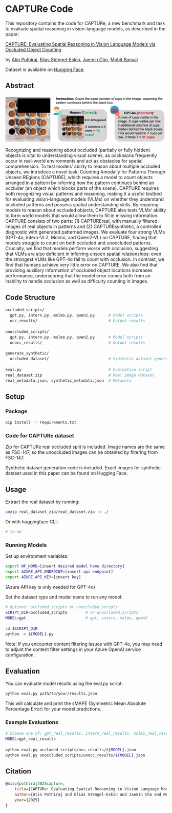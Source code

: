 # CAPTURe Code
This repository contains the code for CAPTURe, a new benchmark and task to evaluate spatial reasoning in vision-language models, as described in the paper:

[CAPTURE: Evaluating Spatial Reasoning in Vision Language Models via Occluded Object Counting](https://arxiv.org/abs/2504.15485)

by [Atin Pothiraj](https://github.com/atinpothiraj), [Elias Stengel-Eskin](https://esteng.github.io/), [Jaemin Cho](https://j-min.io/), [Mohit Bansal](https://www.cs.unc.edu/~mbansal/)

Dataset is available on [Hugging Face](https://huggingface.co/datasets/atinp/CAPTURe).
## Abstract
![Example question in CAPTURe](assets/capture_example.png)

Recognizing and reasoning about occluded (partially or fully hidden) objects is vital to understanding visual scenes, as occlusions frequently occur in real-world environments and act as obstacles for spatial comprehension. To test models’ ability to reason about multiple occluded objects, we introduce a novel task, Counting Amodally for Patterns Through Unseen REgions (CAPTURE), which requires a model to count objects arranged in a pattern by inferring how the pattern continues behind an occluder (an object which blocks parts of the scene). CAPTURE requires both recognizing visual patterns and reasoning, making it a useful testbed for evaluating vision-language models (VLMs) on whether they understand occluded patterns and possess spatial understanding skills. By requiring models to reason about occluded objects, CAPTURE also tests VLMs’ ability to form world models that would allow them to fill in missing information. CAPTURE consists of two parts: (1) CAPTUREreal, with manually filtered images of real objects in patterns and (2) CAPTUREsynthetic, a controlled diagnostic with generated patterned images. We evaluate four strong VLMs (GPT-4o, Intern-VL2, Molmo, and Qwen2-VL) on CAPTURE, finding that models struggle to count on both occluded and unoccluded patterns. Crucially, we find that models perform worse with occlusion, suggesting that VLMs are also deficient in inferring unseen spatial relationships: even the strongest VLMs like GPT-4o fail to count with occlusion. In contrast, we find that humans achieve very little error on CAPTURE. We also find that providing auxiliary information of occluded object locations increases performance, underscoring that the model error comes both from an inability to handle occlusion as well as difficulty counting in images.

## Code Structure
```bash
occluded_scripts/
  gpt.py, intern.py, molmo.py, qwen2.py      # Model scripts
  occ_results/                               # Output results

unoccluded_scripts/
  gpt.py, intern.py, molmo.py, qwen2.py      # Model scripts
  unocc_results/                             # Output results

generate_synthetic/
  occluded_dataset/                          # Synthetic dataset generator

eval.py                                      # Evaluation script
real_dataset.zip                             # Real image dataset
real_metadata.json, synthetic_metadata.json  # Metadata
```
## Setup

### Package
```bash
pip install -r requirements.txt
```

### Code for CAPTURe dataset
Zip for CAPTURe real occluded split is included. Image names are the same as FSC-147, so the unoccluded images can be obtained by filtering from FSC-147.

Synthetic dataset generation code is included. Exact images for synthetic dataset used in this paper can be found on Hugging Face.

## Usage
Extract the real dataset by running:
```bash
unzip real_dataset_zip/real_dataset.zip -d ./
```

Or with huggingface CLI:
```bash
# to-do
```

### Running Models
Set up environment variables:
```bash
export HF_HOME=[insert desired model home directory]
export AZURE_API_ENDPOINT=[insert api endpoint]
export AZURE_API_KEY=[insert key]
```
(Azure API key is only needed for GPT-4o)

Set the dataset type and model name to run any model:
```bash
# Options: occluded_scripts or unoccluded_scripts
SCRIPT_DIR=occluded_scripts        # or unoccluded_scripts
MODEL=gpt                          # gpt, intern, molmo, qwen2

cd $SCRIPT_DIR
python -m ${MODEL}.py
```
Note: If you encounter content filtering issues with GPT-4o, you may need to adjust the content filter settings in your Azure OpenAI service configuration.

## Evaluation
You can evaluate model results using the eval.py script:

```bash
python eval.py path/to/your/results.json
```

This will calculate and print the sMAPE (Symmetric Mean Absolute Percentage Error) for your model predictions.

### Example Evaluations
```bash
# Choose one of: gpt_real_results, intern_real_results, molmo_real_results, qwen2_real_results
MODEL=gpt_real_results

python eval.py occluded_scripts/occ_results/${MODEL}.json
python eval.py unoccluded_scripts/unocc_results/${MODEL}.json
```
## Citation

```bibtex
@misc{pothiraj2025capture,
    title={CAPTURe: Evaluating Spatial Reasoning in Vision Language Models via Occluded Object Counting},
    author={Atin Pothiraj and Elias Stengel-Eskin and Jaemin Cho and Mohit Bansal},
    year={2025}
}
```

